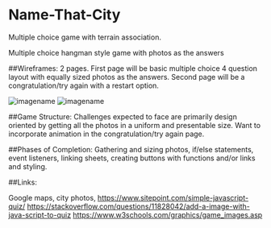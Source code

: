 # Name-That-City
Multiple choice game with terrain association.


Multiple choice hangman style game with photos as the answers

##Wireframes: 
2 pages. First page will be basic multiple choice 4 question layout with equally sized photos as the answers. Second page will be a congratulation/try again with a restart option.

![imagename](./assets/pag1.png)
![imagename](./assets/pag2.png)



##Game Structure: 
Challenges expected to face are primarily design oriented by getting all the photos in a uniform and presentable size. Want to incorporate animation in the congratulation/try again page. 

##Phases of Completion: 
Gathering and sizing photos, if/else statements, event listeners, linking sheets, creating buttons with functions and/or links and styling.

##Links:

Google maps, city photos, https://www.sitepoint.com/simple-javascript-quiz/
https://stackoverflow.com/questions/11828042/add-a-image-with-java-script-to-quiz
https://www.w3schools.com/graphics/game_images.asp
